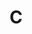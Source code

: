 ---
layout : single
title : C
categories : Language
tag : C
toc : true
toc_sticky: true 
author_profile : false
sidebar:
    nav : "counts"
---